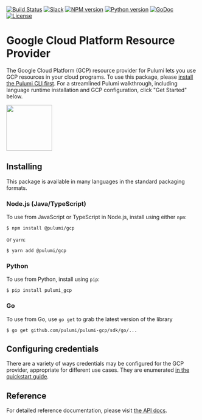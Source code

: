 [![Build Status](https://travis-ci.com/pulumi/pulumi-gcp.svg?token=eHg7Zp5zdDDJfTjY8ejq&branch=master)](https://travis-ci.com/pulumi/pulumi-gcp)
[![Slack](http://www.pulumi.com/images/docs/badges/slack.svg)](https://slack.pulumi.com)
[![NPM version](https://badge.fury.io/js/%40pulumi%2Fgcp.svg)](https://npmjs.com/package/@pulumi/gcp)
[![Python version](https://badge.fury.io/py/pulumi-gcp.svg)](https://pypi.org/project/pulumi-gcp)
[![GoDoc](https://godoc.org/github.com/pulumi/pulumi-pulumi?status.svg)](https://godoc.org/github.com/pulumi/pulumi-gcp)
[![License](https://img.shields.io/npm/l/%40pulumi%2Fpulumi.svg)](https://github.com/pulumi/pulumi-gcp/blob/master/LICENSE)

# Google Cloud Platform Resource Provider

The Google Cloud Platform (GCP) resource provider for Pulumi lets you use GCP resources in your cloud programs.  To use
this package, please [install the Pulumi CLI first](https://pulumi.io/). For a streamlined Pulumi walkthrough, including language runtime installation and GCP configuration, click "Get Started" below.

<div>
    <a href="https://www.pulumi.com/docs/get-started/gcp" title="Get Started">
       <img src="https://www.pulumi.com/images/get-started.svg" width="120">
    </a>
</div>

## Installing

This package is available in many languages in the standard packaging formats.

### Node.js (Java/TypeScript)

To use from JavaScript or TypeScript in Node.js, install using either `npm`:

    $ npm install @pulumi/gcp

or `yarn`:

    $ yarn add @pulumi/gcp

### Python

To use from Python, install using `pip`:

    $ pip install pulumi_gcp

### Go

To use from Go, use `go get` to grab the latest version of the library

    $ go get github.com/pulumi/pulumi-gcp/sdk/go/...

## Configuring credentials

There are a variety of ways credentials may be configured for the GCP provider, appropriate for
different use cases. They are enumerated [in the quickstart guide](
https://pulumi.io/quickstart/gcp/setup/).

## Reference

For detailed reference documentation, please visit [the API docs](
https://pulumi.io/reference/pkg/nodejs/@pulumi/gcp/index.html).
